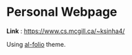 # Personal Webpage

**Link** : https://www.cs.mcgill.ca/~ksinha4/

Using [al-folio](https://github.com/alshedivat/al-folio) theme.
